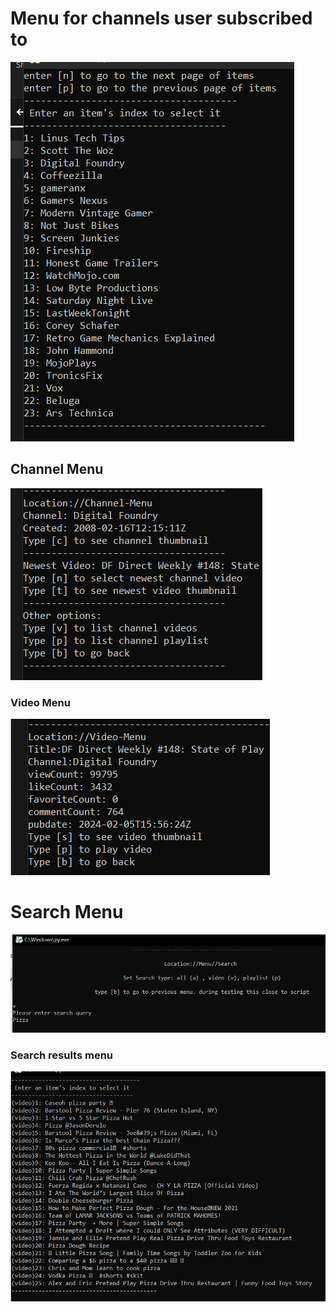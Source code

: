 # Menu for channels user subscribed to
![](/screenshots/g-1.PNG)

## Channel Menu
![](/screenshots/g2.PNG)

### Video Menu
![](/screenshots/g3.PNG)

# Search Menu
![](/screenshots/s1.PNG)

### Search results menu
![](/screenshots/s2.PNG)

